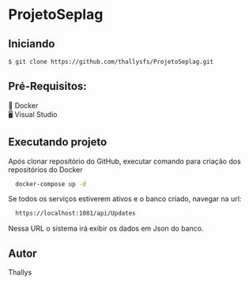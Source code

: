 # ProjetoSeplag

## Iniciando
```bash
$ git clone https://github.com/thallysfs/ProjetoSeplag.git
```

## Pré-Requisitos:

🐳 Docker <br/>
🖥️ Visual Studio

## Executando projeto

Após clonar repositório do GitHub, executar comando para criação dos repositórios do Docker
```bash
  docker-compose up -d
```
Se todos os serviços estiverem ativos e o banco criado, navegar na url:
```bash
  https://localhost:1081/api/Updates
```
Nessa URL o sistema irá exibir os dados em Json do banco.

## Autor
Thallys
